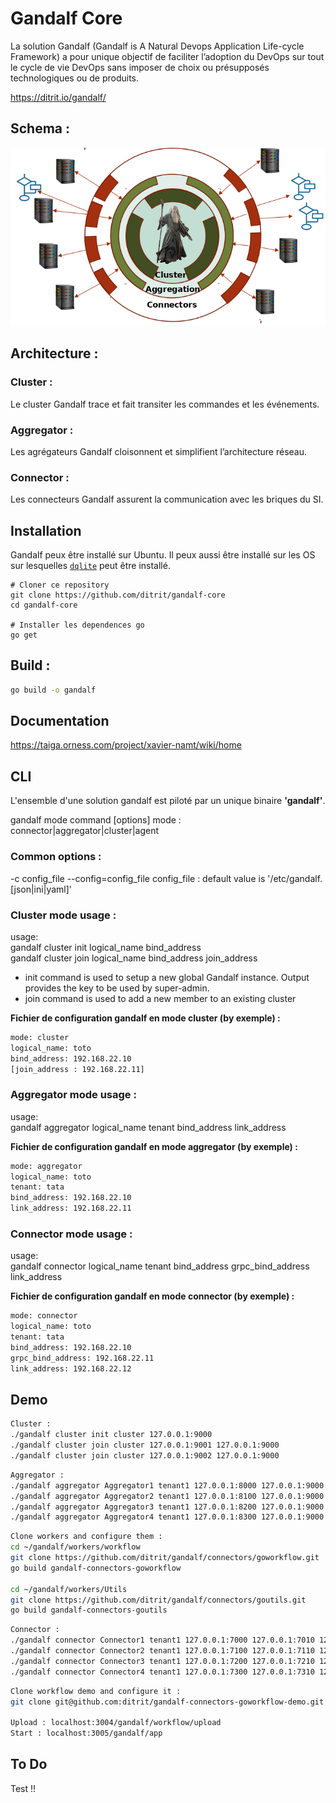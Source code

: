 # Gandalf Core
La solution Gandalf (Gandalf is A Natural Devops Application Life-cycle Framework) a pour unique objectif de faciliter l’adoption du DevOps sur tout le cycle de vie DevOps sans imposer de choix ou présupposés technologiques ou de produits.

https://ditrit.io/gandalf/

## Schema :
![alt text](images/schemagandalf.png "gandalf schéma")


## Architecture :

### Cluster :
Le cluster Gandalf trace et fait transiter les commandes et les événements.
### Aggregator :
Les agrégateurs Gandalf cloisonnent et simplifient l’architecture réseau.
### Connector : 
Les connecteurs Gandalf assurent la communication avec les briques du SI.   

## Installation

Gandalf peux être installé sur Ubuntu. Il peux aussi être installé sur les OS sur lesquelles [`dqlite`](https://dqlite.io/) peut être installé.

```
# Cloner ce repository
git clone https://github.com/ditrit/gandalf-core
cd gandalf-core

# Installer les dependences go
go get
```

## Build :

```bash
go build -o gandalf
```

## Documentation

https://taiga.orness.com/project/xavier-namt/wiki/home


## CLI
L'ensemble d'une solution gandalf est piloté par un unique binaire **'gandalf'**.

gandalf mode command [options]
mode : connector|aggregator|cluster|agent

### Common options :
-c config_file
--config=config_file
config_file : default value is '/etc/gandalf.[json|ini|yaml]'

### Cluster mode usage :
usage:  
gandalf cluster init logical_name bind_address  
gandalf cluster join logical_name bind_address join_address  

*   init command is used to setup a new global Gandalf instance. Output provides the key to be used by super-admin.
*   join command is used to add a new member to an existing cluster


**Fichier de configuration gandalf en mode cluster (by exemple) :**

```bash
mode: cluster
logical_name: toto
bind_address: 192.168.22.10
[join_address : 192.168.22.11]
```

### Aggregator mode usage :
usage:  
gandalf aggregator logical_name tenant bind_address link_address  

**Fichier de configuration gandalf en mode aggregator (by exemple) :**

```bash
mode: aggregator
logical_name: toto
tenant: tata
bind_address: 192.168.22.10
link_address: 192.168.22.11
```

### Connector mode usage :
usage:  
gandalf connector  logical_name tenant bind_address grpc_bind_address link_address  

**Fichier de configuration gandalf en mode connector (by exemple) :**

```bash
mode: connector
logical_name: toto
tenant: tata
bind_address: 192.168.22.10
grpc_bind_address: 192.168.22.11
link_address: 192.168.22.12
```

## Demo
```bash
Cluster :
./gandalf cluster init cluster 127.0.0.1:9000 
./gandalf cluster join cluster 127.0.0.1:9001 127.0.0.1:9000 
./gandalf cluster join cluster 127.0.0.1:9002 127.0.0.1:9000 
```

```bash
Aggregator :
./gandalf aggregator Aggregator1 tenant1 127.0.0.1:8000 127.0.0.1:9000
./gandalf aggregator Aggregator2 tenant1 127.0.0.1:8100 127.0.0.1:9000
./gandalf aggregator Aggregator3 tenant1 127.0.0.1:8200 127.0.0.1:9000
./gandalf aggregator Aggregator4 tenant1 127.0.0.1:8300 127.0.0.1:9000
```

```bash
Clone workers and configure them :
cd ~/gandalf/workers/workflow
git clone https://github.com/ditrit/gandalf/connectors/goworkflow.git
go build gandalf-connectors-goworkflow

cd ~/gandalf/workers/Utils
git clone https://github.com/ditrit/gandalf/connectors/goutils.git
go build gandalf-connectors-goutils
```

```bash
Connector :
./gandalf connector Connector1 tenant1 127.0.0.1:7000 127.0.0.1:7010 127.0.0.1:8000 Utils
./gandalf connector Connector2 tenant1 127.0.0.1:7100 127.0.0.1:7110 127.0.0.1:8100 Workflow
./gandalf connector Connector3 tenant1 127.0.0.1:7200 127.0.0.1:7210 127.0.0.1:8200 Azure
./gandalf connector Connector4 tenant1 127.0.0.1:7300 127.0.0.1:7310 127.0.0.1:8300 Gitlab
```

```bash
Clone workflow demo and configure it :
git clone git@github.com:ditrit/gandalf-connectors-goworkflow-demo.git

Upload : localhost:3004/gandalf/workflow/upload
Start : localhost:3005/gandalf/app

```
## To Do

Test !!